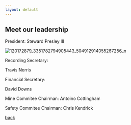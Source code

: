 ```yaml
---
layout: default
---
```


## Meet our leadership

President:
Steward Presley III

![120172879_3351782794905443_504912914055267256_n](https://user-images.githubusercontent.com/127059658/223015327-3b8ce732-df58-4069-87a9-0524e30a8c3a.jpg)



Recording Secretary:

Travis Norris





Financial Secretary:

David Downs 





Mine Commitee Chairman: 
Antoino Cottingham 




Safety Commitee Chairman:
Chris Kendrick 





[back](./)
